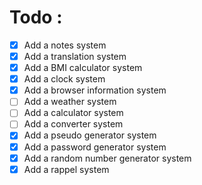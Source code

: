 # Todo :

- [x] Add a notes system
- [x] Add a translation system
- [x] Add a BMI calculator system
- [x] Add a clock system
- [x] Add a browser information system
- [ ] Add a weather system
- [ ] Add a calculator system
- [ ] Add a converter system
- [x] Add a pseudo generator system
- [x] Add a password generator system
- [x] Add a random number generator system
- [x] Add a rappel system